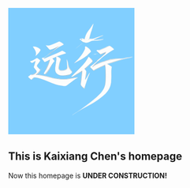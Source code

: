 [![Excusion_ConsHein](./images/homepage/homekey/excursion-conshein.png "Excusion_ConsHein")](https://excursion-conshein.github.io/)

## This is Kaixiang Chen's homepage

Now this homepage is **UNDER CONSTRUCTION!**
